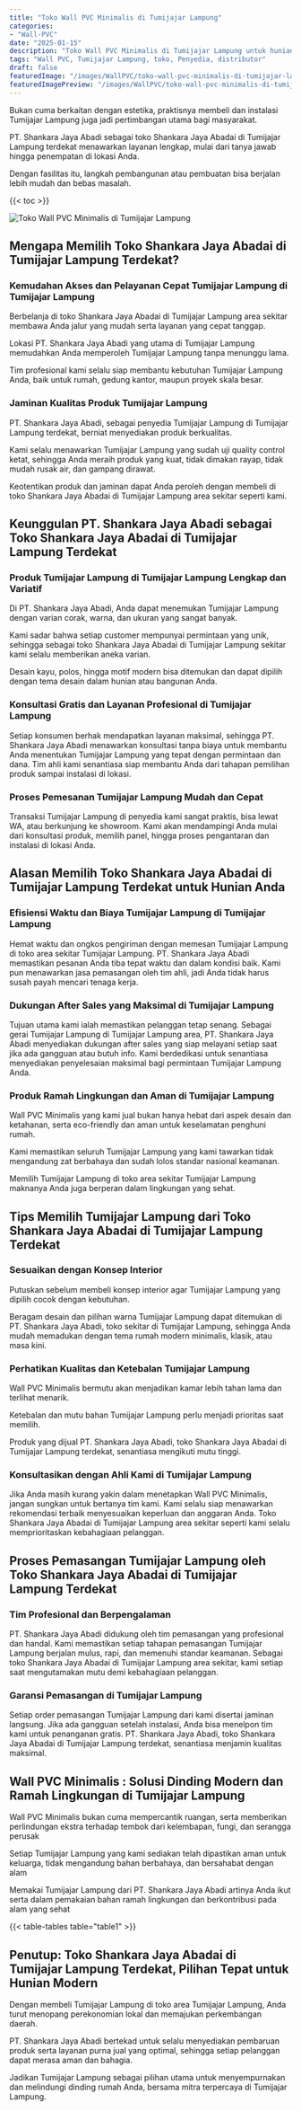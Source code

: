 ```yaml
---
title: "Toko Wall PVC Minimalis di Tumijajar Lampung"
categories:
- "Wall-PVC"
date: "2025-01-15"
description: "Toko Wall PVC Minimalis di Tumijajar Lampung untuk hunian, office, serta ritel. Material terbaik, variasi motif, pilihan warna elegan, beserta jasa pemasangan ditangani oleh teknisi ahli serta jaminan resmi!|Servis distribusi Wall PVC Minimalis di Tumijajar Lampung untuk keperluan tempat tinggal, kantor, maupun toko, beserta material berkualitas dan instalasi oleh tim profesional dan kepastian resmi.|Alternatif Wall PVC Minimalis di Tumijajar Lampung yang terbukti bagi hunian, perkantoran, serta toko, bersama material unggulan dan instalasi oleh tenaga ahli berpengalaman serta jaminan resmi.|Penjualan Wall PVC Minimalis di Tumijajar Lampung bagi tempat tinggal, kantor, serta ritel, beserta produk berkualitas dan pemasangan oleh tenaga ahli ahli, lengkap dengan kepastian resmi.}"
tags: "Wall PVC, Tumijajar Lampung, toko, Penyedia, distributor"
draft: false
featuredImage: "/images/WallPVC/toko-wall-pvc-minimalis-di-tumijajar-lampung.png"
featuredImagePreview: "/images/WallPVC/toko-wall-pvc-minimalis-di-tumijajar-lampung.png"
---
```


Bukan cuma berkaitan dengan estetika, praktisnya membeli dan instalasi Tumijajar Lampung juga jadi pertimbangan utama bagi masyarakat.

PT. Shankara Jaya Abadi sebagai toko Shankara Jaya Abadai di Tumijajar Lampung terdekat menawarkan layanan lengkap, mulai dari tanya jawab hingga penempatan di lokasi Anda.

Dengan fasilitas itu, langkah pembangunan atau pembuatan bisa berjalan lebih mudah dan bebas masalah.

{{< toc >}}

![Toko Wall PVC Minimalis di Tumijajar Lampung](/images/Wall-PVC/Toko-Wall-PVC-Minimalis-di-Tumijajar-Lampung.png)

## Mengapa Memilih Toko Shankara Jaya Abadai di Tumijajar Lampung Terdekat?

### Kemudahan Akses dan Pelayanan Cepat Tumijajar Lampung di Tumijajar Lampung

Berbelanja di toko Shankara Jaya Abadai di Tumijajar Lampung area sekitar membawa Anda jalur yang mudah serta layanan yang cepat tanggap.

Lokasi PT. Shankara Jaya Abadi yang utama di Tumijajar Lampung memudahkan Anda memperoleh Tumijajar Lampung tanpa menunggu lama.

Tim profesional kami selalu siap membantu kebutuhan Tumijajar Lampung Anda, baik untuk rumah, gedung kantor, maupun proyek skala besar.

### Jaminan Kualitas Produk Tumijajar Lampung

PT. Shankara Jaya Abadi, sebagai penyedia Tumijajar Lampung di Tumijajar Lampung terdekat, berniat menyediakan produk berkualitas.

Kami selalu menawarkan Tumijajar Lampung yang sudah uji quality control ketat, sehingga Anda meraih produk yang kuat, tidak dimakan rayap, tidak mudah rusak air, dan gampang dirawat.

Keotentikan produk dan jaminan dapat Anda peroleh dengan membeli di toko Shankara Jaya Abadai di Tumijajar Lampung area sekitar seperti kami.

## Keunggulan PT. Shankara Jaya Abadi sebagai Toko Shankara Jaya Abadai di Tumijajar Lampung Terdekat

### Produk Tumijajar Lampung di Tumijajar Lampung Lengkap dan Variatif

Di PT. Shankara Jaya Abadi, Anda dapat menemukan Tumijajar Lampung dengan varian corak, warna, dan ukuran yang sangat banyak.

Kami sadar bahwa setiap customer mempunyai permintaan yang unik, sehingga sebagai toko Shankara Jaya Abadai di Tumijajar Lampung sekitar kami selalu memberikan aneka varian.

Desain kayu, polos, hingga motif modern bisa ditemukan dan dapat dipilih dengan tema desain dalam hunian atau bangunan Anda.

### Konsultasi Gratis dan Layanan Profesional di Tumijajar Lampung

Setiap konsumen berhak mendapatkan layanan maksimal, sehingga PT. Shankara Jaya Abadi menawarkan konsultasi tanpa biaya untuk membantu Anda menentukan Tumijajar Lampung yang tepat dengan permintaan dan dana. Tim ahli kami senantiasa siap membantu Anda dari tahapan pemilihan produk sampai instalasi di lokasi.

### Proses Pemesanan Tumijajar Lampung Mudah dan Cepat

Transaksi Tumijajar Lampung di penyedia kami sangat praktis, bisa lewat WA, atau berkunjung ke showroom. Kami akan mendampingi Anda mulai dari konsultasi produk, memilih panel, hingga proses pengantaran dan instalasi di lokasi Anda.

## Alasan Memilih Toko Shankara Jaya Abadai di Tumijajar Lampung Terdekat untuk Hunian Anda

### Efisiensi Waktu dan Biaya Tumijajar Lampung di Tumijajar Lampung

Hemat waktu dan ongkos pengiriman dengan memesan Tumijajar Lampung di toko area sekitar Tumijajar Lampung. PT. Shankara Jaya Abadi memastikan pesanan Anda tiba tepat waktu dan dalam kondisi baik. Kami pun menawarkan jasa pemasangan oleh tim ahli, jadi Anda tidak harus susah payah mencari tenaga kerja.

### Dukungan After Sales yang Maksimal di Tumijajar Lampung

Tujuan utama kami ialah memastikan pelanggan tetap senang. Sebagai gerai Tumijajar Lampung di Tumijajar Lampung area, PT. Shankara Jaya Abadi menyediakan dukungan after sales yang siap melayani setiap saat jika ada gangguan atau butuh info. Kami berdedikasi untuk senantiasa menyediakan penyelesaian maksimal bagi permintaan Tumijajar Lampung Anda.

### Produk Ramah Lingkungan dan Aman di Tumijajar Lampung

 Wall PVC Minimalis  yang kami jual bukan hanya hebat dari aspek desain dan ketahanan, serta eco-friendly dan aman untuk keselamatan penghuni rumah.

Kami memastikan seluruh Tumijajar Lampung yang kami tawarkan tidak mengandung zat berbahaya dan sudah lolos standar nasional keamanan.

Memilih Tumijajar Lampung di toko area sekitar Tumijajar Lampung maknanya Anda juga berperan dalam lingkungan yang sehat.

## Tips Memilih Tumijajar Lampung dari Toko Shankara Jaya Abadai di Tumijajar Lampung Terdekat

### Sesuaikan dengan Konsep Interior 

Putuskan sebelum membeli konsep interior agar Tumijajar Lampung yang dipilih cocok dengan kebutuhan.

Beragam desain dan pilihan warna Tumijajar Lampung dapat ditemukan di PT. Shankara Jaya Abadi, toko sekitar di Tumijajar Lampung, sehingga Anda mudah memadukan dengan tema rumah modern minimalis, klasik, atau masa kini.

### Perhatikan Kualitas dan Ketebalan Tumijajar Lampung

 Wall PVC Minimalis  bermutu akan menjadikan kamar lebih tahan lama dan terlihat menarik.

Ketebalan dan mutu bahan Tumijajar Lampung perlu menjadi prioritas saat memilih.

Produk yang dijual PT. Shankara Jaya Abadi, toko Shankara Jaya Abadai di Tumijajar Lampung terdekat, senantiasa mengikuti mutu tinggi.

### Konsultasikan dengan Ahli Kami di Tumijajar Lampung

Jika Anda masih kurang yakin dalam menetapkan Wall PVC Minimalis, jangan sungkan untuk bertanya tim kami. Kami selalu siap menawarkan rekomendasi terbaik menyesuaikan keperluan dan anggaran Anda. Toko Shankara Jaya Abadai di Tumijajar Lampung area sekitar seperti kami selalu memprioritaskan kebahagiaan pelanggan.

## Proses Pemasangan Tumijajar Lampung oleh Toko Shankara Jaya Abadai di Tumijajar Lampung Terdekat

### Tim Profesional dan Berpengalaman

PT. Shankara Jaya Abadi didukung oleh tim pemasangan yang profesional dan handal. Kami memastikan setiap tahapan pemasangan Tumijajar Lampung berjalan mulus, rapi, dan memenuhi standar keamanan. Sebagai toko Shankara Jaya Abadai di Tumijajar Lampung area sekitar, kami setiap saat mengutamakan mutu demi kebahagiaan pelanggan.

### Garansi Pemasangan di Tumijajar Lampung

Setiap order pemasangan Tumijajar Lampung dari kami disertai jaminan langsung. Jika ada gangguan setelah instalasi, Anda bisa menelpon tim kami untuk penanganan gratis. PT. Shankara Jaya Abadi, toko Shankara Jaya Abadai di Tumijajar Lampung terdekat, senantiasa menjamin kualitas maksimal.

##  Wall PVC Minimalis : Solusi Dinding Modern dan Ramah Lingkungan di Tumijajar Lampung

 Wall PVC Minimalis  bukan cuma mempercantik ruangan, serta memberikan perlindungan ekstra terhadap tembok dari kelembapan, fungi, dan serangga perusak

Setiap Tumijajar Lampung yang kami sediakan telah dipastikan aman untuk keluarga, tidak mengandung bahan berbahaya, dan bersahabat dengan alam

Memakai Tumijajar Lampung dari PT. Shankara Jaya Abadi artinya Anda ikut serta dalam pemakaian bahan ramah lingkungan dan berkontribusi pada alam yang sehat

{{< table-tables table="table1" >}}

## Penutup: Toko Shankara Jaya Abadai di Tumijajar Lampung Terdekat, Pilihan Tepat untuk Hunian Modern

Dengan membeli Tumijajar Lampung di toko area Tumijajar Lampung, Anda turut menopang perekonomian lokal dan memajukan perkembangan daerah.

PT. Shankara Jaya Abadi bertekad untuk selalu menyediakan pembaruan produk serta layanan purna jual yang optimal, sehingga setiap pelanggan dapat merasa aman dan bahagia.

Jadikan Tumijajar Lampung sebagai pilihan utama untuk menyempurnakan dan melindungi dinding rumah Anda, bersama mitra terpercaya di Tumijajar Lampung.
